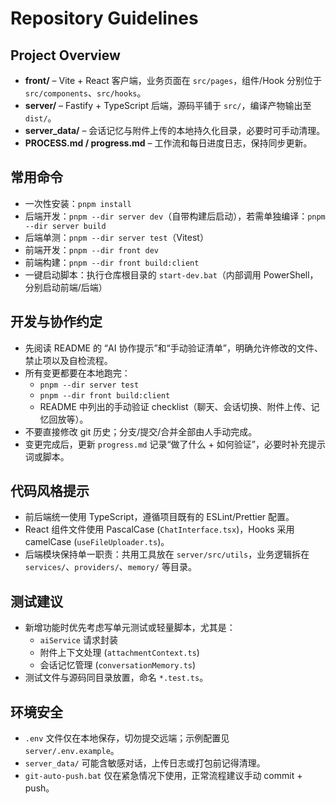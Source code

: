 # Repository Guidelines

## Project Overview
- **front/** – Vite + React 客户端，业务页面在 `src/pages`，组件/Hook 分别位于 `src/components`、`src/hooks`。
- **server/** – Fastify + TypeScript 后端，源码平铺于 `src/`，编译产物输出至 `dist/`。
- **server_data/** – 会话记忆与附件上传的本地持久化目录，必要时可手动清理。
- **PROCESS.md / progress.md** – 工作流和每日进度日志，保持同步更新。

## 常用命令
- 一次性安装：`pnpm install`
- 后端开发：`pnpm --dir server dev`（自带构建后启动），若需单独编译：`pnpm --dir server build`
- 后端单测：`pnpm --dir server test`（Vitest）
- 前端开发：`pnpm --dir front dev`
- 前端构建：`pnpm --dir front build:client`
- 一键启动脚本：执行仓库根目录的 `start-dev.bat`（内部调用 PowerShell，分别启动前端/后端）

## 开发与协作约定
- 先阅读 README 的 “AI 协作提示”和“手动验证清单”，明确允许修改的文件、禁止项以及自检流程。
- 所有变更都要在本地跑完：
  - `pnpm --dir server test`
  - `pnpm --dir front build:client`
  - README 中列出的手动验证 checklist（聊天、会话切换、附件上传、记忆回放等）。
- 不要直接修改 git 历史；分支/提交/合并全部由人手动完成。
- 变更完成后，更新 `progress.md` 记录“做了什么 + 如何验证”，必要时补充提示词或脚本。

## 代码风格提示
- 前后端统一使用 TypeScript，遵循项目既有的 ESLint/Prettier 配置。
- React 组件文件使用 PascalCase (`ChatInterface.tsx`)，Hooks 采用 camelCase (`useFileUploader.ts`)。
- 后端模块保持单一职责：共用工具放在 `server/src/utils`，业务逻辑拆在 `services/`、`providers/`、`memory/` 等目录。

## 测试建议
- 新增功能时优先考虑写单元测试或轻量脚本，尤其是：
  - `aiService` 请求封装
  - 附件上下文处理 (`attachmentContext.ts`)
  - 会话记忆管理 (`conversationMemory.ts`)
- 测试文件与源码同目录放置，命名 `*.test.ts`。

## 环境安全
- `.env` 文件仅在本地保存，切勿提交远端；示例配置见 `server/.env.example`。
- `server_data/` 可能含敏感对话，上传日志或打包前记得清理。
- `git-auto-push.bat` 仅在紧急情况下使用，正常流程建议手动 commit + push。
